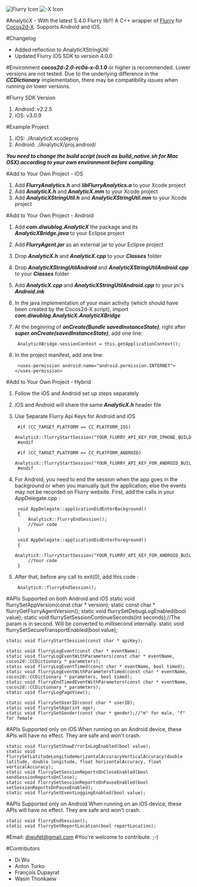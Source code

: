 ![Flurry Icon](http://pic.yupoo.com/diwup_v/BY5uWwj1/c1igU.png) ![-X Icon](http://pic.yupoo.com/diwup_v/BY5waKBY/MC5wD.png)

#AnalyticX - With the latest 5.4.0 Flurry lib!!!
A C++ wrapper of [Flurry](http://www.flurry.com/) for [Cocos2d-X](https://github.com/cocos2d/cocos2d-x). Supports Android and iOS.

#Changelog
* Added reflection to AnalyticXStringUtil
* Updated Flurry iOS SDK to version 4.0.0

#Environment
***cocos2d-2.0-rc0a-x-0.1.0*** or higher is recommended. Lower versions are not tested. Due to the underlying difference in the ***CCDictionary*** implementation, there may be compatibility issues when running on lower versions.

#Flurry SDK Version
1. Android: v2.2.5
2. iOS: v3.0.9

#Example Project
1. iOS: ./AnalyticX.xcodeproj
2. Android: ./AnalyticX/proj.android/

***You need to change the build script (such as build_native.sh for Mac OSX) according to your own environment before compiling***.

#Add to Your Own Project - iOS
1. Add ***FlurryAnalytics.h*** and ***libFlurryAnalytics.a*** to your Xcode project
2. Add ***AnalyticX.h*** and ***AnalyticX.mm*** to your Xcode project
3. Add ***AnalyticXStringUtil.h*** and ***AnalyticXStringUtil.mm*** to your Xcode project

#Add to Your Own Project - Android
1. Add ***com.diwublog.AnalyticX*** the package and its ***AnalyticXBridge.java*** to your Eclipse project
2. Add ***FlurryAgent.jar*** as an external jar to your Eclipse project
3. Drop ***AnalyticX.h*** and ***AnalyticX.cpp*** to your ***Classes*** folder
4. Drop ***AnalyticXStringUtilAndroid*** and ***AnalyticXStringUtilAndroid.cpp*** to your ***Classes*** folder
5. Add ***AnalyticX.cpp*** and ***AnalyticXStringUtilAndroid.cpp*** to your jni's ***Android.mk***
6. In the java implementation of your main activity (which should have been created by the Cocos2d-X script), import ***com.diwublog.AnalyticX.AnalyticXBridge***
7. At the beginning of ***onCreate(Bundle savedInstanceState)***, right after ***super.onCreate(savedInstanceState)***, add one line:

		AnalyticXBridge.sessionContext = this.getApplicationContext();
8. In the project manifest, add one line:

    	<uses-permission android:name="android.permission.INTERNET"></uses-permission>

#Add to Your Own Project - Hybrid
1. Follow the iOS and Android set up steps separately
2. iOS and Android will share the same ***AnalyticX.h*** header file
3. Use Separate Flurry Api Keys for Android and iOS
		
		#if (CC_TARGET_PLATFORM == CC_PLATFORM_IOS)
    		AnalyticX::flurryStartSession("YOUR_FLURRY_API_KEY_FOR_IPHONE_BUILD");
		#endif
		
		#if (CC_TARGET_PLATFORM == CC_PLATFORM_ANDROID)
    		AnalyticX::flurryStartSession("YOUR_FLURRY_API_KEY_FOR_ANDROID_BUILD");
		#endif
4. For Android, you need to end the session when the app goes in the background or when you manually quit the application, else the events may not be recorded on Flurry website. First, add the calls in your AppDelegate.cpp :		
		
		void AppDelegate::applicationDidEnterBackground()
		{
    		AnalyticX::flurryEndSession();
			//Your code
		}

		void AppDelegate::applicationDidEnterForeground()
		{
	    	AnalyticX::flurryStartSession("YOUR_FLURRY_API_KEY_FOR_ANDROID_BUILD");
			//Your code
		}
5. After that, before any call to exit(0), add this code :		
		
    	AnalyticX::flurryEndSession();

#APIs Supported on both Android and iOS
    static void flurrySetAppVersion(const char * version);
    static const char * flurryGetFlurryAgentVersion();
    static void flurrySetDebugLogEnabled(bool value);
    static void flurrySetSessionContinueSeconds(int seconds);//The param is in second. Will be converted to millisecond internally.
    static void flurrySetSecureTransportEnabled(bool value);
    
    static void flurryStartSession(const char * apiKey);
    
    static void flurryLogEvent(const char * eventName);
    static void flurryLogEventWithParameters(const char * eventName, cocos2d::CCDictionary * parameters);
    static void flurryLogEventTimed(const char * eventName, bool timed);
    static void flurryLogEventWithParametersTimed(const char * eventName, cocos2d::CCDictionary * parameters, bool timed);
    static void flurryEndTimedEventWithParameters(const char * eventName, cocos2d::CCDictionary * parameters);
    static void flurryLogPageView();
    
    static void flurrySetUserID(const char * userID);
    static void flurrySetAge(int age);
    static void flurrySetGender(const char * gender);//"m" for male, "f" for female

#APIs Supported only on iOS
When running on an Android device, these APIs will have no effect. They are safe and won't crash.

    static void flurrySetShowErrorInLogEnabled(bool value);
    static void flurrySetLatitudeLongitudeHorizontalAccuracyVerticalAccuracy(double latitude, double longitude, float horizontalAccuracy, float verticalAccuracy);
    static void flurrySetSessionReportsOnCloseEnabled(bool sendSessionReportsOnClose);
    static void flurrySetSessionReportsOnPauseEnabled(bool setSessionReportsOnPauseEnabled);
    static void flurrySetEventLoggingEnabled(bool value);

#APIs Supported only on Android
When running on an iOS device, these APIs will have no effect. They are safe and won't crash.

    static void flurryEndSession();
    static void flurrySetReportLocation(bool reportLocation);

#Email: <diwufet@gmail.com>
#You're welcome to contribute. ;-)

#Contributors
* Di Wu
* Anton Turko
* François Dupayrat
* Wasin Thonkaew
